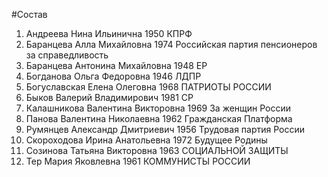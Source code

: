 #Состав
1. Андреева Нина Ильинична 1950 КПРФ
2. Баранцева Алла Михайловна 1974 Российская партия пенсионеров за справедливость
3. Баранцева Антонина Михайловна 1948 ЕР
4. Богданова Ольга Федоровна 1946 ЛДПР
5. Богуславская Елена Олеговна 1968 ПАТРИОТЫ РОССИИ
6. Быков Валерий Владимирович 1981 СР
7. Калашникова Валентина Викторовна 1969 За женщин России
8. Панова Валентина Николаевна 1962 Гражданская Платформа
9. Румянцев Александр Дмитриевич 1956 Трудовая партия России
10. Скороходова Ирина Анатольевна 1972 Будущее Родины
11. Созинова Татьяна Викторовна 1963 СОЦИАЛЬНОЙ ЗАЩИТЫ
12. Тер Мария Яковлевна 1961 КОММУНИСТЫ РОССИИ
